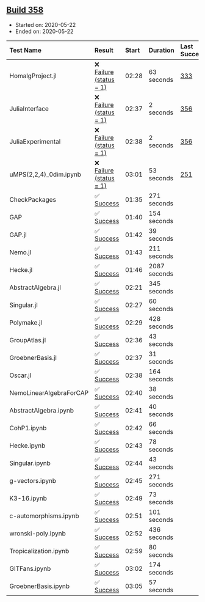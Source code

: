 ## [Build 358](https://oscarci.mathematik.uni-kl.de/job/oscar-julia-1.4/358/)

* Started on: 2020-05-22
* Ended on: 2020-05-22

| Test Name    | Result | Start | Duration | Last Success | First Failure |
|:-------------|:-------|:------|:---------|:-------------|:--------------|
| HomalgProject.jl | ❌ [Failure (status = 1)](https://oscarci.mathematik.uni-kl.de/job/oscar-julia-1.4/358/artifact/logs/build-358/HomalgProject.jl.log) | 02:28 | 63 seconds | [333](https://oscarci.mathematik.uni-kl.de/job/oscar-julia-1.4/333/) | [334](https://oscarci.mathematik.uni-kl.de/job/oscar-julia-1.4/334/) |
| JuliaInterface | ❌ [Failure (status = 1)](https://oscarci.mathematik.uni-kl.de/job/oscar-julia-1.4/358/artifact/logs/build-358/JuliaInterface.log) | 02:37 | 2 seconds | [356](https://oscarci.mathematik.uni-kl.de/job/oscar-julia-1.4/356/) | [357](https://oscarci.mathematik.uni-kl.de/job/oscar-julia-1.4/357/) |
| JuliaExperimental | ❌ [Failure (status = 1)](https://oscarci.mathematik.uni-kl.de/job/oscar-julia-1.4/358/artifact/logs/build-358/JuliaExperimental.log) | 02:38 | 2 seconds | [356](https://oscarci.mathematik.uni-kl.de/job/oscar-julia-1.4/356/) | [357](https://oscarci.mathematik.uni-kl.de/job/oscar-julia-1.4/357/) |
| uMPS(2,2,4)_0dim.ipynb | ❌ [Failure (status = 1)](https://oscarci.mathematik.uni-kl.de/job/oscar-julia-1.4/358/artifact/logs/build-358/uMPS-2-2-4-_0dim.ipynb.log) | 03:01 | 53 seconds | [251](https://oscarci.mathematik.uni-kl.de/job/oscar-julia-1.4/251/) | [252](https://oscarci.mathematik.uni-kl.de/job/oscar-julia-1.4/252/) |
| CheckPackages | ✅ [Success](https://oscarci.mathematik.uni-kl.de/job/oscar-julia-1.4/358/artifact/logs/build-358/CheckPackages.log) | 01:35 | 271 seconds |  |  |
| GAP | ✅ [Success](https://oscarci.mathematik.uni-kl.de/job/oscar-julia-1.4/358/artifact/logs/build-358/GAP.log) | 01:40 | 154 seconds |  |  |
| GAP.jl | ✅ [Success](https://oscarci.mathematik.uni-kl.de/job/oscar-julia-1.4/358/artifact/logs/build-358/GAP.jl.log) | 01:42 | 39 seconds |  |  |
| Nemo.jl | ✅ [Success](https://oscarci.mathematik.uni-kl.de/job/oscar-julia-1.4/358/artifact/logs/build-358/Nemo.jl.log) | 01:43 | 211 seconds |  |  |
| Hecke.jl | ✅ [Success](https://oscarci.mathematik.uni-kl.de/job/oscar-julia-1.4/358/artifact/logs/build-358/Hecke.jl.log) | 01:46 | 2087 seconds |  |  |
| AbstractAlgebra.jl | ✅ [Success](https://oscarci.mathematik.uni-kl.de/job/oscar-julia-1.4/358/artifact/logs/build-358/AbstractAlgebra.jl.log) | 02:21 | 345 seconds |  |  |
| Singular.jl | ✅ [Success](https://oscarci.mathematik.uni-kl.de/job/oscar-julia-1.4/358/artifact/logs/build-358/Singular.jl.log) | 02:27 | 60 seconds |  |  |
| Polymake.jl | ✅ [Success](https://oscarci.mathematik.uni-kl.de/job/oscar-julia-1.4/358/artifact/logs/build-358/Polymake.jl.log) | 02:29 | 428 seconds |  |  |
| GroupAtlas.jl | ✅ [Success](https://oscarci.mathematik.uni-kl.de/job/oscar-julia-1.4/358/artifact/logs/build-358/GroupAtlas.jl.log) | 02:36 | 43 seconds |  |  |
| GroebnerBasis.jl | ✅ [Success](https://oscarci.mathematik.uni-kl.de/job/oscar-julia-1.4/358/artifact/logs/build-358/GroebnerBasis.jl.log) | 02:37 | 31 seconds |  |  |
| Oscar.jl | ✅ [Success](https://oscarci.mathematik.uni-kl.de/job/oscar-julia-1.4/358/artifact/logs/build-358/Oscar.jl.log) | 02:38 | 164 seconds |  |  |
| NemoLinearAlgebraForCAP | ✅ [Success](https://oscarci.mathematik.uni-kl.de/job/oscar-julia-1.4/358/artifact/logs/build-358/NemoLinearAlgebraForCAP.log) | 02:40 | 38 seconds |  |  |
| AbstractAlgebra.ipynb | ✅ [Success](https://oscarci.mathematik.uni-kl.de/job/oscar-julia-1.4/358/artifact/logs/build-358/AbstractAlgebra.ipynb.log) | 02:41 | 40 seconds |  |  |
| CohP1.ipynb | ✅ [Success](https://oscarci.mathematik.uni-kl.de/job/oscar-julia-1.4/358/artifact/logs/build-358/CohP1.ipynb.log) | 02:42 | 66 seconds |  |  |
| Hecke.ipynb | ✅ [Success](https://oscarci.mathematik.uni-kl.de/job/oscar-julia-1.4/358/artifact/logs/build-358/Hecke.ipynb.log) | 02:43 | 78 seconds |  |  |
| Singular.ipynb | ✅ [Success](https://oscarci.mathematik.uni-kl.de/job/oscar-julia-1.4/358/artifact/logs/build-358/Singular.ipynb.log) | 02:44 | 43 seconds |  |  |
| g-vectors.ipynb | ✅ [Success](https://oscarci.mathematik.uni-kl.de/job/oscar-julia-1.4/358/artifact/logs/build-358/g-vectors.ipynb.log) | 02:45 | 271 seconds |  |  |
| K3-16.ipynb | ✅ [Success](https://oscarci.mathematik.uni-kl.de/job/oscar-julia-1.4/358/artifact/logs/build-358/K3-16.ipynb.log) | 02:49 | 73 seconds |  |  |
| c-automorphisms.ipynb | ✅ [Success](https://oscarci.mathematik.uni-kl.de/job/oscar-julia-1.4/358/artifact/logs/build-358/c-automorphisms.ipynb.log) | 02:51 | 101 seconds |  |  |
| wronski-poly.ipynb | ✅ [Success](https://oscarci.mathematik.uni-kl.de/job/oscar-julia-1.4/358/artifact/logs/build-358/wronski-poly.ipynb.log) | 02:52 | 436 seconds |  |  |
| Tropicalization.ipynb | ✅ [Success](https://oscarci.mathematik.uni-kl.de/job/oscar-julia-1.4/358/artifact/logs/build-358/Tropicalization.ipynb.log) | 02:59 | 80 seconds |  |  |
| GITFans.ipynb | ✅ [Success](https://oscarci.mathematik.uni-kl.de/job/oscar-julia-1.4/358/artifact/logs/build-358/GITFans.ipynb.log) | 03:02 | 174 seconds |  |  |
| GroebnerBasis.ipynb | ✅ [Success](https://oscarci.mathematik.uni-kl.de/job/oscar-julia-1.4/358/artifact/logs/build-358/GroebnerBasis.ipynb.log) | 03:05 | 57 seconds |  |  |
